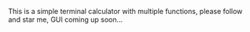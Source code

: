 This is a simple terminal calculator with multiple functions, please follow and star me, GUI coming up soon...